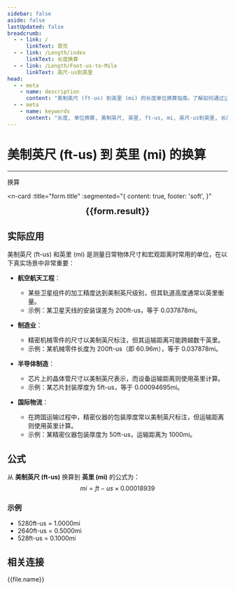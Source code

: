 ```yaml
---
sidebar: false
aside: false
lastUpdated: false
breadcrumb:
  - - link: /
      linkText: 首页
  - - link: /Length/index
      linkText: 长度换算
  - - link: /Length/Foot-us-to-Mile
      linkText: 英尺-us到英里
head:
  - - meta
    - name: description
      content: "美制英尺 (ft-us) 到英里 (mi) 的长度单位换算指南。了解如何通过公式 mi = ft-us × 0.00018939 换算为英里。"
  - - meta
    - name: keywords
      content: "长度, 单位换算, 美制英尺, 英里, ft-us, mi, 英尺-us到英里, 长度换算指南"
---
```

# 美制英尺 (ft-us) 到 英里 (mi) 的换算
---
<script setup>
import { onMounted, reactive, inject, ref } from 'vue'
import { NButton, NForm, NFormItem, NInput, NInputNumber, NSelect, NCard, useMessage,NGrid ,NGi } from 'naive-ui'
import { defineClientComponent } from 'vitepress'
import { Length } from '../../files';
const seoKey = ['单位转换器','单位换算','长度单位转换器','长度单位转换','尺寸换算','长度单位换算','长度单位换算表','incho','foot long','imperial unit','one foot','feet foot','一英尺是多少厘米','英尺的英文','英寸英尺','一尺等于多少平方米','英尺 英寸','一平方英尺等于多少平方米','五英尺','英尺英寸','英尺单位','ft单位','一尺等于多少寸','一米等于多少英尺','一寸是多长','英寸和英尺','六英尺','一英尺等于多少英寸','一寸多长','feet是什么单位','英尺换算厘米','英制单位','英尺和英寸','一英尺等于多少米','英尺和厘米的换算','ft是什么单位','一英尺等于多少厘米','一英寸','英尺和米的换算','英尺换算']
const convert = inject('convert')

const form = reactive({
  number: null,
  result: '',
  title: '美制英尺 (ft-us) 到 英里 (mi) 的换算',
})

const convertHandler = () => {
  if (form.number !== null && !isNaN(form.number)) {
    const convertedValue = parseFloat(form.number) * 0.00018939
    form.result = `${form.number}ft-us = ${convertedValue.toFixed(6)}mi`
  } else {
    form.result = '请输入有效的数值。'
  }
}
</script>

<n-form size="large" :model="form">
  <n-form-item label="美制英尺 (ft-us)">
    <n-input-number v-model:value="form.number" placeholder="输入美制英尺" style="width: 100%" />
  </n-form-item>
  <n-form-item>
    <n-button type="info" @click="convertHandler" block>换算</n-button>
  </n-form-item>
</n-form>

<n-card 
  :title="form.title"
  :segmented="{
    content: true,
    footer: 'soft',
  }"
>
  <div  style="text-align:center;font-size:20px;">
    <strong>{{form.result}}</strong>
  </div>
  <template #footer>
    <div>
      <span v-for="item of seoKey">{{item}}，</span>
    </div>
  </template>
</n-card>

## 实际应用

美制英尺 (ft-us) 和英里 (mi) 是测量日常物体尺寸和宏观距离时常用的单位，在以下真实场景中非常重要：

- **航空航天工程**：
  - 某些卫星组件的加工精度达到美制英尺级别，但其轨道高度通常以英里衡量。
  - 示例：某卫星天线的安装误差为 200ft-us，等于 0.037878mi。

- **制造业**：
  - 精密机械零件的尺寸以美制英尺标注，但其运输距离可能跨越数千英里。
  - 示例：某机械零件长度为 200ft-us（即 60.96m），等于 0.037878mi。

- **半导体制造**：
  - 芯片上的晶体管尺寸以美制英尺表示，而设备运输距离则使用英里计算。
  - 示例：某芯片封装厚度为 5ft-us，等于 0.00094695mi。

- **国际物流**：
  - 在跨国运输过程中，精密仪器的包装厚度常以美制英尺标注，但运输距离则使用英里计算。
  - 示例：某精密仪器包装厚度为 50ft-us，运输距离为 1000mi。

## 公式

从 **美制英尺 (ft-us)** 换算到 **英里 (mi)** 的公式为：
$$ mi = ft-us \times 0.00018939 $$

### 示例
- 5280ft-us = 1.0000mi
- 2640ft-us = 0.5000mi
- 528ft-us = 0.1000mi

## 相关连接
<n-grid x-gap="12" :cols="2">
  <n-gi v-for="(file, index) in Length" :key="index">
    <n-button
      text
      tag="a"
      :href="file.path"
      type="info"
    >
      {{file.name}}
    </n-button>
  </n-gi>
</n-grid>